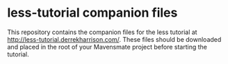 # less-tutorial companion files
This repository contains the companion files for the less tutorial at http://less-tutorial.derrekharrison.com/. These files should be downloaded and placed in the root of your Mavensmate project before starting the tutorial.
